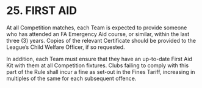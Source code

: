 # 25.  FIRST AID

At all Competition matches, each Team is expected to provide someone who has attended an FA Emergency Aid course, or similar, within the last three (3) years.  Copies of the relevant Certificate should be provided to the League’s Child Welfare Officer, if so requested.

In addition, each Team must ensure that they have an up-to-date First Aid Kit with them at all Competition fixtures. Clubs failing to comply with this part of the Rule shall incur a fine as set-out in the Fines Tariff, increasing in multiples of the same for each subsequent offence.
